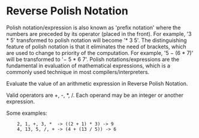 # Reverse Polish Notation

Polish notation/expression is also known as 'prefix notation' where the numbers are preceded by its operator (placed in the front). For example, '3 * 5' transformed to polish notation will become '* 3 5'. The distinguishing feature of polish notation is that it eliminates the need of brackets, which are used to change to priority of the computation. For example, '5 − (6 * 7)' will be transformed to '− 5 * 6 7'. Polish notations/expressions are the fundamental in evaluation of mathematical expressions, which is a commonly used technique in most compilers/interpreters. 

Evaluate the value of an arithmetic expression in Reverse Polish Notation.

Valid operators are +, -, *, /. Each operand may be an integer or another expression.

Some examples:

```
    2, 1, +, 3, *  -> ((2 + 1) * 3) -> 9
    4, 13, 5, /, + -> (4 + (13 / 5)) -> 6
```